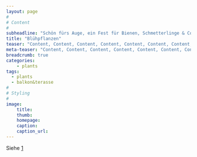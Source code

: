 ```yaml
---
layout: page
#
# Content
#
subheadline: "Schön fürs Auge, ein Fest für Bienen, Schmetterlinge & Co"
title: "Blühpflanzen"
teaser: "Content, Content, Content, Content, Content, Content, Content,Content,Content,Content, Content, Content, Content"
meta-teaser: "Content, Content, Content, Content, Content, Content, Content,Content,Content,Content, Content, Content, Content"
breadcrumb: true 
categories:
    - plants
tags:
  - plants
  - balkon&terasse
#
# Styling
#
image:
    title:
    thumb:
    homepage:
    caption:
    caption_url:
---
```


Siehe [1]



 [1]: https://www.nabu.de/umwelt-und-ressourcen/oekologisch-leben/balkon-und-garten/tiere/insekten/22629.html
 [2]: #
 [3]: #
 [4]: #
 [5]: #
 [6]: #
 [7]: #
 [8]: #
 [9]: #
 [10]: #